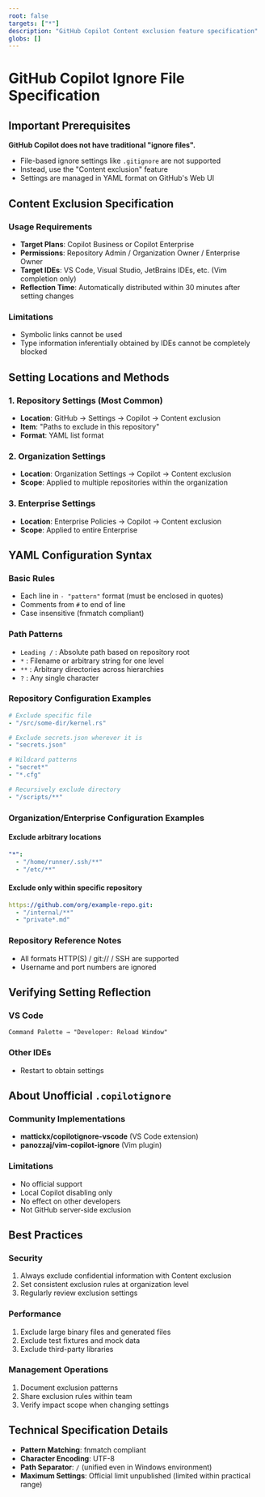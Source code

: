 ```yaml
---
root: false
targets: ["*"]
description: "GitHub Copilot Content exclusion feature specification"
globs: []
---
```


# GitHub Copilot Ignore File Specification

## Important Prerequisites

**GitHub Copilot does not have traditional "ignore files".**
- File-based ignore settings like `.gitignore` are not supported
- Instead, use the "Content exclusion" feature
- Settings are managed in YAML format on GitHub's Web UI

## Content Exclusion Specification

### Usage Requirements
- **Target Plans**: Copilot Business or Copilot Enterprise
- **Permissions**: Repository Admin / Organization Owner / Enterprise Owner
- **Target IDEs**: VS Code, Visual Studio, JetBrains IDEs, etc. (Vim completion only)
- **Reflection Time**: Automatically distributed within 30 minutes after setting changes

### Limitations
- Symbolic links cannot be used
- Type information inferentially obtained by IDEs cannot be completely blocked

## Setting Locations and Methods

### 1. Repository Settings (Most Common)
- **Location**: GitHub → Settings → Copilot → Content exclusion
- **Item**: "Paths to exclude in this repository"
- **Format**: YAML list format

### 2. Organization Settings
- **Location**: Organization Settings → Copilot → Content exclusion
- **Scope**: Applied to multiple repositories within the organization

### 3. Enterprise Settings
- **Location**: Enterprise Policies → Copilot → Content exclusion
- **Scope**: Applied to entire Enterprise

## YAML Configuration Syntax

### Basic Rules
- Each line in `- "pattern"` format (must be enclosed in quotes)
- Comments from `#` to end of line
- Case insensitive (fnmatch compliant)

### Path Patterns
- `Leading /` : Absolute path based on repository root
- `*` : Filename or arbitrary string for one level
- `**` : Arbitrary directories across hierarchies
- `?` : Any single character

### Repository Configuration Examples
```yaml
# Exclude specific file
- "/src/some-dir/kernel.rs"

# Exclude secrets.json wherever it is
- "secrets.json"

# Wildcard patterns
- "secret*"
- "*.cfg"

# Recursively exclude directory
- "/scripts/**"
```

### Organization/Enterprise Configuration Examples

#### Exclude arbitrary locations
```yaml
"*":
  - "/home/runner/.ssh/**"
  - "/etc/**"
```

#### Exclude only within specific repository
```yaml
https://github.com/org/example-repo.git:
  - "/internal/**"
  - "private*.md"
```

### Repository Reference Notes
- All formats HTTP(S) / git:// / SSH are supported
- Username and port numbers are ignored

## Verifying Setting Reflection

### VS Code
```
Command Palette → "Developer: Reload Window"
```

### Other IDEs
- Restart to obtain settings

## About Unofficial `.copilotignore`

### Community Implementations
- **mattickx/copilotignore-vscode** (VS Code extension)
- **panozzaj/vim-copilot-ignore** (Vim plugin)

### Limitations
- No official support
- Local Copilot disabling only
- No effect on other developers
- Not GitHub server-side exclusion

## Best Practices

### Security
1. Always exclude confidential information with Content exclusion
2. Set consistent exclusion rules at organization level
3. Regularly review exclusion settings

### Performance
1. Exclude large binary files and generated files
2. Exclude test fixtures and mock data
3. Exclude third-party libraries

### Management Operations
1. Document exclusion patterns
2. Share exclusion rules within team
3. Verify impact scope when changing settings

## Technical Specification Details
- **Pattern Matching**: fnmatch compliant
- **Character Encoding**: UTF-8
- **Path Separator**: `/` (unified even in Windows environment)
- **Maximum Settings**: Official limit unpublished (limited within practical range)
